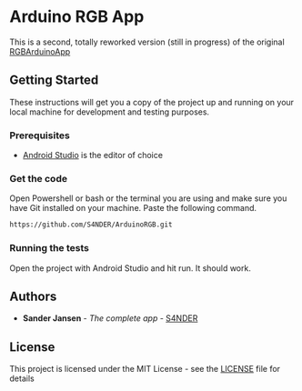 # Arduino RGB App
This is a second, totally reworked version (still in progress) of the original [RGBArduinoApp](https://github.com/S4NDER/RGBArduinoApp)

## Getting Started
These instructions will get you a copy of the project up and running on your local machine for development and testing purposes.

### Prerequisites
* [Android Studio](https://developer.android.com/studio/index.html) is the editor of choice

### Get the code
Open Powershell or bash or the terminal you are using and make sure you have Git installed on your machine. Paste the following command.
```bash
https://github.com/S4NDER/ArduinoRGB.git
```

### Running the tests
Open the project with Android Studio and hit run. It should work.

## Authors
* **Sander Jansen** - *The complete app* - [S4NDER](https://github.com/S4NDER)

## License
This project is licensed under the MIT License - see the [LICENSE](LICENSE) file for details
